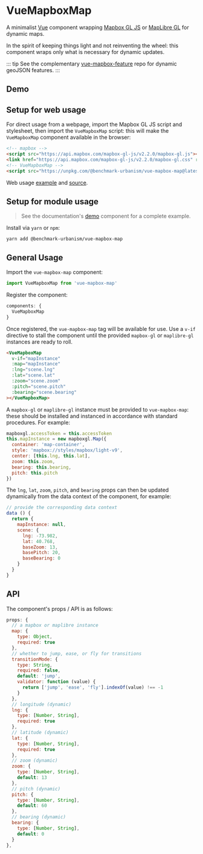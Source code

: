 # VueMapboxMap

A minimalist [Vue](https://vuejs.org/) component wrapping [Mapbox GL JS](https://www.mapbox.com/mapbox-gl-js/api/) or [MapLibre GL](https://github.com/maplibre/maplibre-gl-js) for dynamic maps.

In the spirit of keeping things light and not reinventing the wheel: this component wraps only what is necessary for dynamic updates.

::: tip
See the complementary [vue-mapbox-feature](https://benchmark-urbanism.github.io/vue-mapbox-feature/) repo for dynamic geoJSON features.
:::

## Demo

<Demo/>

## Setup for web usage

For direct usage from a webpage, import the Mapbox GL JS script and stylesheet, then import the `VueMapboxMap` script: this will make the `VueMapboxMap` component available in the browser:

```html
<!-- mapbox -->
<script src="https://api.mapbox.com/mapbox-gl-js/v2.2.0/mapbox-gl.js"></script>
<link href="https://api.mapbox.com/mapbox-gl-js/v2.2.0/mapbox-gl.css" rel="stylesheet" />
<!-- VueMapboxMap -->
<script src="https://unpkg.com/@benchmark-urbanism/vue-mapbox-map@latest/dist/VueMapboxMap.min.js"></script>
```

Web usage [example](https://benchmark-urbanism.github.io/vue-mapbox-map/test.html) and [source](https://github.com/benchmark-urbanism/vue-mapbox-map/blob/master/docs/.vuepress/public/test.html).

## Setup for module usage

> See the documentation's [demo](https://github.com/benchmark-urbanism/vue-mapbox-map/blob/master/docs/.vuepress/components/Demo.vue) component for a complete example.

Install via `yarn` or `npm`:

```
yarn add @benchmark-urbanism/vue-mapbox-map
```

## General Usage

Import the `vue-mapbox-map` component:

```js
import VueMapboxMap from 'vue-mapbox-map'
```

Register the component:

```js
components: {
  VueMapboxMap
}
```

Once registered, the `vue-mapbox-map` tag will be available for use. Use a `v-if` directive to stall the component until the provided `mapbox-gl` or `maplibre-gl` instances are ready to roll.

```html
<VueMapboxMap
  v-if="mapInstance"
  :map="mapInstance"
  :lng="scene.lng"
  :lat="scene.lat"
  :zoom="scene.zoom"
  :pitch="scene.pitch"
  :bearing="scene.bearing"
></VueMapboxMap>
```

A `mapbox-gl` or `maplibre-gl` instance must be provided to `vue-mapbox-map`: these should be installed and instanced in accordance with standard procedures. For example:

```js
mapboxgl.accessToken = this.accessToken
this.mapInstance = new mapboxgl.Map({
  container: 'map-container',
  style: 'mapbox://styles/mapbox/light-v9',
  center: [this.lng, this.lat],
  zoom: this.zoom,
  bearing: this.bearing,
  pitch: this.pitch
})
```

The `lng`, `lat`, `zoom`, `pitch`, and `bearing` props can then be updated dynamically from the data context of the component, for example:

```js
// provide the corresponding data context
data () {
  return {
    mapInstance: null,
    scene: {
      lng: -73.982,
      lat: 40.768,
      baseZoom: 13,
      basePitch: 20,
      baseBearing: 0
    }
  }
}
```

## API

The component's props / API is as follows:

```js
props: {
  // a mapbox or maplibre instance
  map: {
    type: Object,
    required: true
  },
  // whether to jump, ease, or fly for transitions
  transitionMode: {
    type: String,
    required: false,
    default: 'jump',
    validator: function (value) {
      return ['jump', 'ease', 'fly'].indexOf(value) !== -1
    }
  },
  // longitude (dynamic)
  lng: {
    type: [Number, String],
    required: true
  },
  // latitude (dynamic)
  lat: {
    type: [Number, String],
    required: true
  },
  // zoom (dynamic)
  zoom: {
    type: [Number, String],
    default: 13
  },
  // pitch (dynamic)
  pitch: {
    type: [Number, String],
    default: 60
  },
  // bearing (dynamic)
  bearing: {
    type: [Number, String],
    default: 0
  }
},
```
